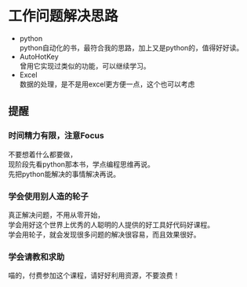 # 工作问题解决思路

- python   
python自动化的书，最符合我的思路，加上又是python的，值得好好读。
- AutoHotKey  
曾用它实现过类似的功能，可以继续学习。
- Excel  
数据的处理，是不是用excel更方便一点，这个也可以考虑

## 提醒
### 时间精力有限，注意Focus
不要想着什么都要做，  
现阶段先看python那本书，学点编程思维再说。  
先把python能解决的事情解决再说。

### 学会使用别人造的轮子
真正解决问题，不用从零开始，   
学会用好这个世界上优秀的人聪明的人提供的好工具好代码好课程。  
学会用轮子，就会发现很多问题的解决很容易，而且效果很好。

### 学会请教和求助
喵的，付费参加这个课程，请好好利用资源，不要浪费！